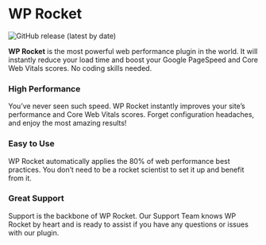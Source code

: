 # WP Rocket

![GitHub release (latest by date)](https://img.shields.io/github/v/release/wordpress-premium/wp-rocket)

**WP Rocket** is the most powerful web performance plugin in the world. It will instantly reduce your load time and boost your Google PageSpeed and Core Web Vitals scores. No coding skills needed.

### High Performance
You’ve never seen such speed. WP Rocket instantly improves your site’s performance and Core Web Vitals scores.
Forget configuration headaches, and enjoy the most amazing results!

### Easy to Use
WP Rocket automatically applies the 80% of web performance best practices. You don’t need to be a rocket scientist to set it up and benefit from it.

### Great Support
Support is the backbone of WP Rocket. Our Support Team knows WP Rocket by heart and is ready to assist if you have any questions or issues with our plugin.

